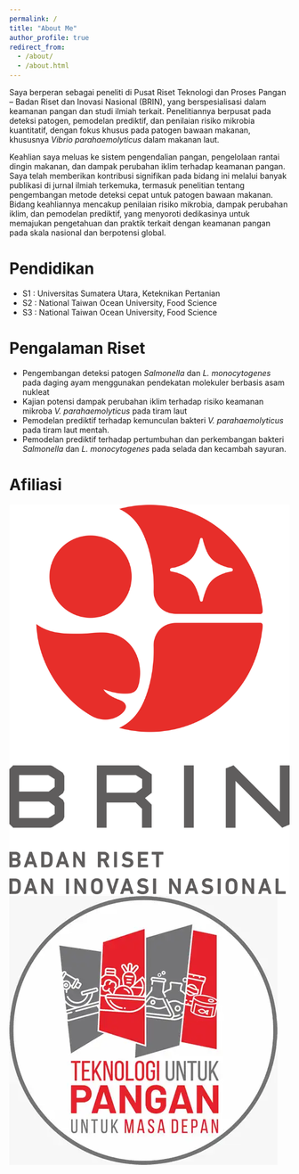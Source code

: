 ```yaml
---
permalink: /
title: "About Me"
author_profile: true
redirect_from: 
  - /about/
  - /about.html
---
```


Saya berperan sebagai peneliti di Pusat Riset Teknologi dan Proses Pangan – Badan Riset dan Inovasi Nasional (BRIN), yang berspesialisasi dalam keamanan pangan dan studi ilmiah terkait. Penelitiannya berpusat pada deteksi patogen, pemodelan prediktif, dan penilaian risiko mikrobia kuantitatif, dengan fokus khusus pada patogen bawaan makanan, khususnya <em>Vibrio parahaemolyticus</em> dalam makanan laut.

Keahlian saya meluas ke sistem pengendalian pangan, pengelolaan rantai dingin makanan, dan dampak perubahan iklim terhadap keamanan pangan. Saya telah memberikan kontribusi signifikan pada bidang ini melalui banyak publikasi di jurnal ilmiah terkemuka, termasuk penelitian tentang pengembangan metode deteksi cepat untuk patogen bawaan makanan. Bidang keahliannya mencakup penilaian risiko mikrobia, dampak perubahan iklim, dan pemodelan prediktif, yang menyoroti dedikasinya untuk memajukan pengetahuan dan praktik terkait dengan keamanan pangan pada skala nasional dan berpotensi global.

Pendidikan 
=====
* S1 : Universitas Sumatera Utara, Keteknikan Pertanian
* S2 : National Taiwan Ocean University, Food Science
* S3 : National Taiwan Ocean University, Food Science

Pengalaman Riset 
=====
* Pengembangan deteksi patogen <em>Salmonella</em> dan <em>L. monocytogenes</em> pada daging ayam menggunakan pendekatan molekuler berbasis asam nukleat
* Kajian potensi dampak perubahan iklim terhadap risiko keamanan mikroba <em>V. parahaemolyticus</em> pada tiram laut
* Pemodelan prediktif terhadap kemunculan bakteri <em>V. parahaemolyticus</em> pada tiram laut mentah.
* Pemodelan prediktif terhadap pertumbuhan dan perkembangan bakteri <em>Salmonella</em> dan <em>L. monocytogenes</em> pada selada dan kecambah sayuran.

Afiliasi 
=====
![BRIN](images/logo_brin.png) ![PRTPP](images/logo_prtpp.png)